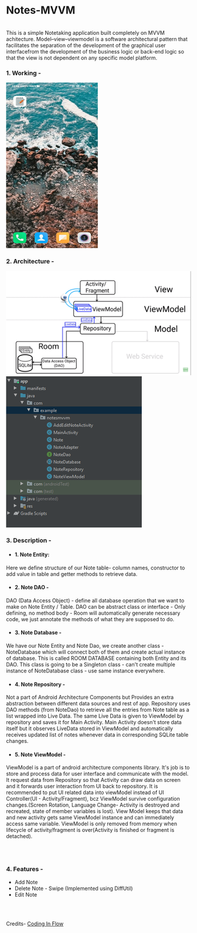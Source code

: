 # Notes-MVVM

<br />
This is a simple Notetaking application built completely on MVVM achitecture. Model–view–viewmodel is a software architectural pattern that facilitates the separation of the development of the graphical user interfacefrom the development of the business logic or back-end logic so that the view is not dependent on any specific model platform.

### 1. Working - 
<img src="gif.gif" width="250" height="450"/>

<br />

### 2. Architecture - 
<img src="Screenshot (459).png"/>

<br />

<img src="Screenshot (461).png"/>



<br />

### 3. Description -

- #### 1. Note Entity:
Here we define structure of our Note table- column names, constructor to add value in table and getter methods to retrieve data.

- #### 2. Note DAO -  
DAO (Data Access Object) - define all database operation that we want to make on Note Entity / Table. DAO can be abstract class or interface - Only defining, no method body - Room will automatically generate necessary code, we just annotate the methods of what they are supposed to do.

- #### 3. Note Database -
We have our Note Entity and Note Dao, we create another class - NoteDatabase which will connect both of them and create actual instance of database. This is called ROOM DATABASE containing both Entity and its DAO.
This class is going to be a Singleton class - can't create multiple instance of NoteDatabase class - use same instance everywhere.

- #### 4. Note Repository -
Not a part of Android Architecture Components but Provides an extra abstraction between different data sources and rest of app. Repository uses DAO methods (from NoteDao) to retrieve all the entries from Note table as a list wrapped into Live Data. The same Live Data is given to ViewModel by repository and saves it for Main Activity. Main Activity doesn't store data itself but it observes LiveData stored in ViewModel and automatically receives updated list of notes whenever data in corresponding SQLite table changes.

- #### 5. Note ViewModel - 
ViewModel is a part of android architecture components library. It's job is to store and process data for user interface and communicate with the model. It request data from Repository so that Activity can draw data on screen and it forwards user interaction from UI back to repository.
It is recommended to put UI related data into viewModel instead of UI Controller(UI - Activity/Fragment), bcz ViewModel survive configuration changes.(Screen Rotation, Language Change- Activity is destroyed and recreated, state of member variables is lost). View Model keeps that data and new activity gets same ViewModel instance and can immediately access same variable.
ViewModel is only removed from memory when lifecycle of activity/fragment is over(Activity is finished or fragment is detached).


<br />
<br />

### 4. Features -
- Add Note
- Delete Note - Swipe (Implemented using DiffUtil)
- Edit Note

<br />
<br />

Credits- [Coding In Flow](https://www.youtube.com/channel/UC_Fh8kvtkVPkeihBs42jGcA)
